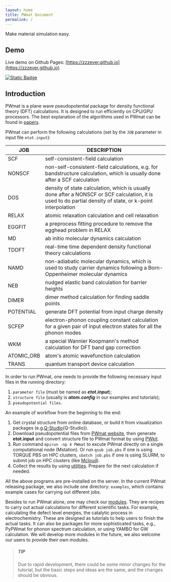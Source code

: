 ```yaml
---
layout: home
title: PWmat Document
permalink: /
---
```


Make material simulation easy.

## Demo

Live demo on Github Pages: [https://zzzever.github.io](https://zzzever.github.io)

[![Static Badge](https://img.shields.io/badge/PWmat-doc-blue)](http://www.pwmat.com)



## Introduction

PWmat is a plane wave pseudopotential package for density functional
theory (DFT) calculations. It is designed to run efficiently on CPU/GPU processors. The best explanation of the algorithms used in PWmat
can be found in  [papers][1]. 

PWmat can perform the following calculations (set by the `JOB`
parameter in input file `etot.input`): 

|JOB|DESCRIPTION|
|---|---|
|SCF|self-consistent-field calculation|
|NONSCF|non-self-consistent-field calculations, e.g. for bandstructure calculation, which is usually done after a SCF calculation|
|DOS|density of state calculation, which is usually done after a NONSCF or SCF calculation, it is used to do partial density of state, or k-point interpolation|
|RELAX|atomic relaxation calculation and cell relaxation|
|EGGFIT|a preprocess fitting procedure to remove the egghead problem in RELAX|
|MD|ab initio molecular dynamics calculation|
|TDDFT|real-time time dependent density functional theory calculations|
|NAMD|non-adiabatic molecular dynamics, which is used to study carrier dynamics following a Born-Oppenheimer molecular dynamics|
|NEB|nudged elastic band calculation for barrier heights|
|DIMER|dimer method calculation for finding saddle points|
|POTENTIAL|generate DFT potential from input charge density|
|SCFEP|electron-phonon coupling constant calculation for a given pair of input electron states for all the phonon modes|
|WKM|a special Wannier Koopmann's method calculation for DFT band gap correction|
|ATOMIC\_ORB|atom's atomic wavefunction calculation|
|TRANS|quantum transport device calculation|

In order to run PWmat, one needs to provide the following necessary input files in the running
directory: 
1. `parameter file` (must be named as ***etot.input***); 
2. `structure file` (usually is ***atom.config***
in our examples and tutorials); 
3. `pseudopotential files`.

An example of workflow from the beginning to the end:
1. Get crystal structure from online database, or build it from visualization packages (e.g.[Q-Studio](https://mcloud.lonxun.com/){Q-Studio}).
2.  Download pseudopotential files from [PWmat website](http://www.pwmat.com/potential-download), then generate **etot.input** and convert structure file to PWmat format by using [PWkit](http://www.pwmat.com/pwkit-download).
3. Run command `mpirun -np 4 PWmat` to excute PWmat directly on a single computational node (Mstation). Or run `qsub job.pbs` if one is using TORQUE PBS on HPC clusters, `sbatch job.pbs` if one is using SLURM, to submit job on HPC clusters (like [Mcloud](https://mcloud.lonxun.com/)).
4. Collect the results by using [utilities](http://www.pwmat.com/utility-download). Prepare for the next calculation if needed.

All the above programs are pre-installed on the server. In the current PWmat releasing package, we also include one directory: `examples`,
which contains example cases for carrying out different jobs.

Besides to run PWmat alone, one may check our 
[modules](http://www.pwmat.com/module-download). 
They are recipes to carry out actual calculations for different scientific tasks. 
For example, calculating the defect level energies, the catalytic process in electrochemistry.
These are designed as tutorials to help users to finish the actual tasks. It can also be packages for more
sophisticated tasks, e.g., PyPWmat for phonon spectrum calculation, or using
YAMBO for GW calculation. We will develop more modules in the future, we also welcome our users to provide their own modules.

>##### TIP
> Due to rapid development, there could be some minor changes for
the tutorial, but the basic steps and ideas are the same, and the
changes should be obvious.

[1]: www.pwmat.com